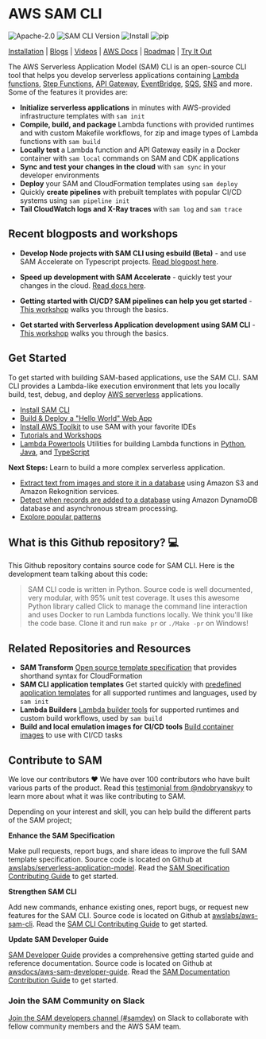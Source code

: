 <p align="center">
</p>

# AWS SAM CLI

![Apache-2.0](https://img.shields.io/npm/l/aws-sam-local.svg)
![SAM CLI Version](https://img.shields.io/github/release/awslabs/aws-sam-cli.svg?label=CLI%20Version)
![Install](https://img.shields.io/badge/brew-aws--sam--cli-orange)
![pip](https://img.shields.io/badge/pip-aws--sam--cli-9cf)

[Installation](https://docs.aws.amazon.com/serverless-application-model/latest/developerguide/serverless-sam-cli-install.html) | [Blogs](https://serverlessland.com/blog?tag=AWS%20SAM) | [Videos](https://serverlessland.com/video?tag=AWS%20SAM) | [AWS Docs](https://docs.aws.amazon.com/serverless-application-model/latest/developerguide/what-is-sam.html) | [Roadmap](https://github.com/aws/aws-sam-cli/wiki/SAM-CLI-Roadmap) | [Try It Out](https://s12d.com/Tq9ZE-Br)

The AWS Serverless Application Model (SAM) CLI is an open-source CLI tool that helps you develop serverless applications containing [Lambda functions](https://aws.amazon.com/lambda/), [Step Functions](https://aws.amazon.com/step-functions/), [API Gateway](https://aws.amazon.com/api-gateway/), [EventBridge](https://aws.amazon.com/eventbridge/), [SQS](https://aws.amazon.com/sqs/), [SNS](https://aws.amazon.com/sns/) and more. Some of the features it provides are:
- **Initialize serverless applications** in minutes with AWS-provided infrastructure templates with `sam init`
- **Compile, build, and package** Lambda functions with provided runtimes and with custom Makefile workflows, for zip and image types of Lambda functions with `sam build`
- **Locally test** a Lambda function and API Gateway easily in a Docker container with `sam local` commands on SAM and CDK applications
- **Sync and test your changes in the cloud** with `sam sync` in your developer environments
- **Deploy** your SAM and CloudFormation templates using `sam deploy`
- Quickly **create pipelines** with prebuilt templates with popular CI/CD systems using `sam pipeline init`
- **Tail CloudWatch logs and X-Ray traces** with `sam log` and `sam trace`


## Recent blogposts and workshops

* **Develop Node projects with SAM CLI using esbuild (Beta)** - and use SAM Accelerate on Typescript projects. [Read blogpost here](https://s12d.com/5Aa6u0o7).

* **Speed up development with SAM Accelerate** - quickly test your changes in the cloud. [Read docs here](https://docs.aws.amazon.com/serverless-application-model/latest/developerguide/accelerate.html).

* **Getting started with CI/CD? SAM pipelines can help you get started** - [This workshop](https://s12d.com/_JQ48d5T) walks you through the basics.

* **Get started with Serverless Application development using SAM CLI** - [This workshop](https://s12d.com/Tq9ZE-Br) walks you through the basics.

## Get Started

To get started with building SAM-based applications, use the SAM CLI. SAM CLI provides a Lambda-like execution 
environment that lets you locally build, test, debug, and deploy [AWS serverless](https://aws.amazon.com/serverless/) applications.

* [Install SAM CLI](https://docs.aws.amazon.com/serverless-application-model/latest/developerguide/serverless-sam-cli-install.html)
* [Build & Deploy a "Hello World" Web App](https://docs.aws.amazon.com/serverless-application-model/latest/developerguide/serverless-quick-start.html)
* [Install AWS Toolkit](https://aws.amazon.com/getting-started/tools-sdks/#IDE_and_IDE_Toolkits) to use SAM with your favorite IDEs
* [Tutorials and Workshops](https://serverlessland.com/learn)
* [Lambda Powertools](https://aws.amazon.com/blogs/opensource/simplifying-serverless-best-practices-with-lambda-powertools/) Utilities for building Lambda functions in [Python](https://awslabs.github.io/aws-lambda-powertools-python/latest/), [Java](https://github.com/awslabs/aws-lambda-powertools-java), and [TypeScript](https://github.com/awslabs/aws-lambda-powertools-typescript)


**Next Steps:** Learn to build a more complex serverless application.
* [Extract text from images and store it in a database](https://docs.aws.amazon.com/serverless-application-model/latest/developerguide/serverless-example-s3.html) using Amazon S3 and Amazon Rekognition services.
* [Detect when records are added to a database](https://docs.aws.amazon.com/serverless-application-model/latest/developerguide/serverless-example-ddb.html) using Amazon DynamoDB database and asynchronous stream processing.
* [Explore popular patterns](https://serverlessland.com/patterns)


## What is this Github repository? 💻
This Github repository contains source code for SAM CLI. Here is the development team talking about this code:

> SAM CLI code is written in Python. Source code is well documented, very modular, with 95% unit test coverage. 
It uses this awesome Python library called Click to manage the command line interaction and uses Docker to run Lambda functions locally.
We think you'll like the code base. Clone it and run `make pr` or `./Make -pr` on Windows!


## Related Repositories and Resources
+ **SAM Transform** [Open source template specification](https://github.com/awslabs/serverless-application-model/) that provides shorthand syntax for CloudFormation
+ **SAM CLI application templates** Get started quickly with [predefined application templates](https://github.com/aws/aws-sam-cli-app-templates/blob/master/README.md) for all supported runtimes and languages, used by `sam init`
+ **Lambda Builders** [Lambda builder tools](https://github.com/aws/aws-lambda-builders) for supported runtimes and custom build workflows, used by `sam build`
+ **Build and local emulation images for CI/CD tools** [Build container images](https://gallery.ecr.aws/sam/) to use with CI/CD tasks 


## Contribute to SAM

We love our contributors ❤️ We have over 100 contributors who have built various parts of the product. 
Read this [testimonial from @ndobryanskyy](https://www.lohika.com/aws-sam-my-exciting-first-open-source-experience/) to learn
more about what it was like contributing to SAM. 

Depending on your interest and skill, you can help build the different parts of the SAM project; 

**Enhance the SAM Specification**

Make pull requests, report bugs, and share ideas to improve the full SAM template specification.
Source code is located on Github at [awslabs/serverless-application-model](https://github.com/awslabs/serverless-application-model). 
Read the [SAM Specification Contributing Guide](https://github.com/awslabs/serverless-application-model/blob/master/CONTRIBUTING.md)
to get started.
    
**Strengthen SAM CLI**

Add new commands, enhance existing ones, report bugs, or request new features for the SAM CLI.
Source code is located on Github at [awslabs/aws-sam-cli](https://github.com/awslabs/aws-sam-cli). Read the [SAM CLI Contributing Guide](https://github.com/awslabs/aws-sam-cli/blob/develop/CONTRIBUTING.md) to 
get started. 

**Update SAM Developer Guide**

[SAM Developer Guide](https://docs.aws.amazon.com/serverless-application-model/latest/developerguide/index.html) provides a comprehensive getting started guide and reference documentation.
Source code is located on Github at [awsdocs/aws-sam-developer-guide](https://github.com/awsdocs/aws-sam-developer-guide).
Read the [SAM Documentation Contribution Guide](https://github.com/awsdocs/aws-sam-developer-guide/blob/master/CONTRIBUTING.md) to get
started. 

### Join the SAM Community on Slack
[Join the SAM developers channel (#samdev)](https://join.slack.com/t/awsdevelopers/shared_invite/zt-yryddays-C9fkWrmguDv0h2EEDzCqvw) on Slack to collaborate with fellow community members and the AWS SAM team.
